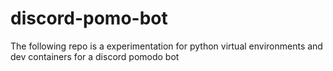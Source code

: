 # discord-pomo-bot
The following repo is a experimentation for python virtual environments and dev containers for a discord pomodo bot
